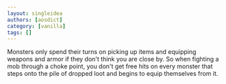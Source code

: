 ```yaml
---
layout: singleidea
authors: [aosdict]
category: [vanilla]
tags: []
---
```

Monsters only spend their turns on picking up items and equipping weapons and armor if they don't think you are close by. So when fighting a mob through a choke point, you don't get free hits on every monster that steps onto the pile of dropped loot and begins to equip themselves from it.
